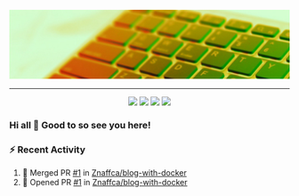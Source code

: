 
![](https://github.com/Znaffca/Znaffca/blob/main/content/banner.png)
<hr>
<p align="center"><a href="https://github.com/Znaffca"><img src="https://img.shields.io/badge/GitHub-100000?style=for-the-badge&logo=github&logoColor=white" /></a> <a href="https://www.facebook.com/profile.php?id=100002238810501"><img src="https://img.shields.io/badge/Facebook-1877F2?style=for-the-badge&logo=facebook&logoColor=white" /></a> <a href="https://www.linkedin.com/in/grzegorz-sa%C5%82aci%C5%84ski-05677917a/"><img src="https://img.shields.io/badge/LinkedIn-0077B5?style=for-the-badge&logo=linkedin&logoColor=white" /></a> <a href="mailto:salacinski.grzegorz@gmail.com"><img src="https://img.shields.io/badge/Gmail-D14836?style=for-the-badge&logo=gmail&logoColor=white"/></a></p>

### Hi all 👋 Good to so see you here!

### :zap: Recent Activity

<!--START_SECTION:activity-->
1. 🎉 Merged PR [#1](https://github.com/Znaffca/blog-with-docker/pull/1) in [Znaffca/blog-with-docker](https://github.com/Znaffca/blog-with-docker)
2. 💪 Opened PR [#1](https://github.com/Znaffca/blog-with-docker/pull/1) in [Znaffca/blog-with-docker](https://github.com/Znaffca/blog-with-docker)
<!--END_SECTION:activity-->

<!--
**Znaffca/Znaffca** is a ✨ _special_ ✨ repository because its `README.md` (this file) appears on your GitHub profile.

Here are some ideas to get you started:

- 🔭 I’m currently working on ...
- 🌱 I’m currently learning ...
- 👯 I’m looking to collaborate on ...
- 🤔 I’m looking for help with ...
- 💬 Ask me about ...
- 📫 How to reach me: ...
- 😄 Pronouns: ...
- ⚡ Fun fact: ...
-->

